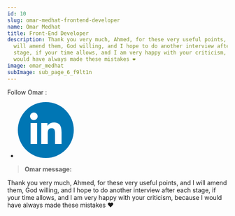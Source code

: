 ```yaml
---
id: 10
slug: omar-medhat-frontend-developer
name: Omar Medhat
title: Front-End Developer
description: Thank you very much, Ahmed, for these very useful points, and I
  will amend them, God willing, and I hope to do another interview after each
  stage, if your time allows, and I am very happy with your criticism, because I
  would have always made these mistakes ❤️
image: omar_medhat
subImage: sub_page_6_f9lt1n
---
```

<p style="
    margin: 0;
">Follow Omar :</p>
<ul class="social-icon justify-content-center d-flex justify-content-lg-start"><li><a href="https://www.linkedin.com/in/omar-medhat-219377248/" target="_blank" rel="nofollow noopener noreferrer" aria-label="linkedIn" data-v-43922166=""><svg id="linkedIn" enable-background="new 0 0 128 128" height="128px" version="1.1" viewBox="0 0 128 128" width="128px" xml:space="preserve" xmlns="http://www.w3.org/2000/svg" xmlns:xlink="http://www.w3.org/1999/xlink" class="h-10 w-10" data-v-43922166=""><g><circle cx="64" cy="64" fill="#0076B4" r="64"></circle></g><g><path d="M44.119,95.934H29.184V47.93h14.935V95.934z M36.656,41.371c-4.792,0-8.656-3.876-8.656-8.653   c0-4.775,3.864-8.652,8.656-8.652c4.771,0,8.646,3.876,8.646,8.652C45.303,37.495,41.428,41.371,36.656,41.371z M100,95.934H85.081   V72.59c0-5.566-0.097-12.728-7.752-12.728c-7.765,0-8.948,6.065-8.948,12.33v23.742H53.479V47.93H67.78v6.562h0.204   c1.99-3.774,6.857-7.753,14.117-7.753c15.105,0,17.897,9.939,17.897,22.868L100,95.934L100,95.934z" fill="#FFFFFF"></path></g></svg></a></li></ul>

> **Omar message:**

Thank you very much, Ahmed, for these very useful points, and I will amend them, God willing, and I hope to do another interview after each stage, if your time allows, and I am very happy with your criticism, because I would have always made these mistakes ❤️